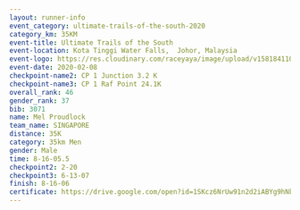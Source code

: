 ```yaml
--- 
layout: runner-info 
event_category: ultimate-trails-of-the-south-2020 
category_km: 35KM 
event-title: Ultimate Trails of the South 
event-location: Kota Tinggi Water Falls,  Johor, Malaysia 
event-logo: https://res.cloudinary.com/raceyaya/image/upload/v1581841103/logo/2020/ultimate-trails-2020_i93dfj.jpg 
event-date: 2020-02-08 
checkpoint-name2: CP 1 Junction 3.2 K 
checkpoint-name3: CP 1 Raf Point 24.1K 
overall_rank: 46
gender_rank: 37
bib: 3071
name: Mel Proudlock
team_name: SINGAPORE
distance: 35K
category: 35km Men
gender: Male
time: 8-16-05.5
checkpoint2: 2-20
checkpoint3: 6-13-07
finish: 8-16-06
certificate: https://drive.google.com/open?id=1SKcz6NrUw91n2d2iABYg9hNk6n4AfRpF
--- 
```

